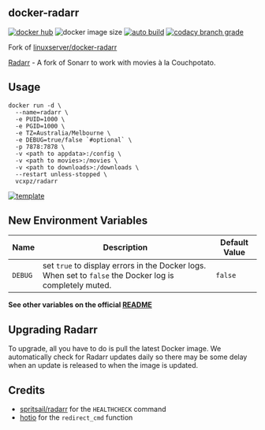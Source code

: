 ## docker-radarr

[![docker hub](https://img.shields.io/badge/docker_hub-link-blue?style=for-the-badge&logo=docker)](https://hub.docker.com/r/vcxpz/radarr) ![docker image size](https://img.shields.io/docker/image-size/vcxpz/radarr?style=for-the-badge&logo=docker) [![auto build](https://img.shields.io/badge/docker_builds-automated-blue?style=for-the-badge&logo=docker?color=d1aa67)](https://github.com/hydazz/docker-radarr/actions?query=workflow%3A"Auto+Builder+CI") [![codacy branch grade](https://img.shields.io/codacy/grade/f0bc44e57131401490bc22ca08aa8629/main?style=for-the-badge&logo=codacy)](https://app.codacy.com/gh/hydazz/docker-radarr)

Fork of [linuxserver/docker-radarr](https://github.com/linuxserver/docker-radarr/)

[Radarr](https://radarr.video/) - A fork of Sonarr to work with movies à la Couchpotato.

## Usage

    docker run -d \
      --name=radarr \
      -e PUID=1000 \
      -e PGID=1000 \
      -e TZ=Australia/Melbourne \
      -e DEBUG=true/false `#optional` \
      -p 7878:7878 \
      -v <path to appdata>:/config \
      -v <path to movies>:/movies \
      -v <path to downloads>:/downloads \
      --restart unless-stopped \
      vcxpz/radarr

[![template](https://img.shields.io/badge/unraid_template-ff8c2f?style=for-the-badge&logo=docker?color=d1aa67)](https://github.com/hydazz/docker-templates/blob/main/hydaz/radarr.xml)

## New Environment Variables

| Name    | Description                                                                                              | Default Value |
| ------- | -------------------------------------------------------------------------------------------------------- | ------------- |
| `DEBUG` | set `true` to display errors in the Docker logs. When set to `false` the Docker log is completely muted. | `false`       |

**See other variables on the official [README](https://github.com/linuxserver/docker-radarr/)**

## Upgrading Radarr

To upgrade, all you have to do is pull the latest Docker image. We automatically check for Radarr updates daily so there may be some delay when an update is released to when the image is updated.

## Credits

-   [spritsail/radarr](https://github.com/spritsail/radarr) for the `HEALTHCHECK` command
-   [hotio](https://github.com/hotio) for the `redirect_cmd` function
